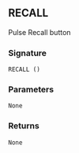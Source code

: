 ## RECALL

Pulse Recall button


### Signature

`RECALL ()`


### Parameters

`None`


### Returns

`None`